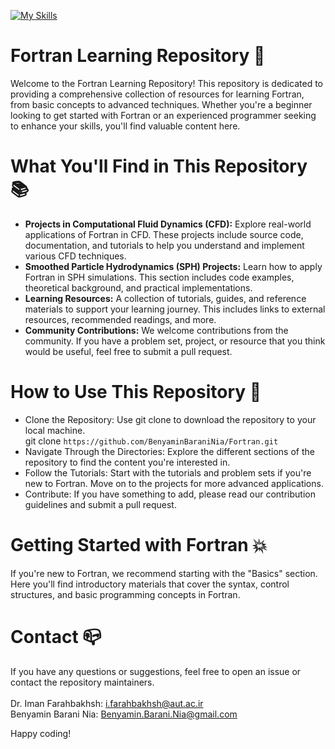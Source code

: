 [![My Skills](https://skillicons.dev/icons?i=fortran&perline=1)](https://skillicons.dev) 
# Fortran Learning Repository 🎉
Welcome to the Fortran Learning Repository! This repository is dedicated to providing a comprehensive collection of resources for learning Fortran, from basic concepts to advanced techniques. Whether you're a beginner looking to get started with Fortran or an experienced programmer seeking to enhance your skills, you'll find valuable content here.

# What You'll Find in This Repository 📚
- **Projects in Computational Fluid Dynamics (CFD):** Explore real-world applications of Fortran in CFD. These projects include source code, documentation, and tutorials to help you understand and implement various CFD techniques.
- **Smoothed Particle Hydrodynamics (SPH) Projects:** Learn how to apply Fortran in SPH simulations. This section includes code examples, theoretical background, and practical implementations.
- **Learning Resources:** A collection of tutorials, guides, and reference materials to support your learning journey. This includes links to external resources, recommended readings, and more.
- **Community Contributions:** We welcome contributions from the community. If you have a problem set, project, or resource that you think would be useful, feel free to submit a pull request.

# How to Use This Repository 📁
- Clone the Repository: Use git clone to download the repository to your local machine.
  <br> git clone `https://github.com/BenyaminBaraniNia/Fortran.git`
- Navigate Through the Directories: Explore the different sections of the repository to find the content you're interested in.
- Follow the Tutorials: Start with the tutorials and problem sets if you're new to Fortran. Move on to the projects for more advanced applications.
- Contribute: If you have something to add, please read our contribution guidelines and submit a pull request.

# Getting Started with Fortran 💥
If you're new to Fortran, we recommend starting with the "Basics" section. Here you'll find introductory materials that cover the syntax, control structures, and basic programming concepts in Fortran.

# Contact 📪
If you have any questions or suggestions, feel free to open an issue or contact the repository maintainers.
<br><br>
Dr. Iman Farahbakhsh: <i.farahbakhsh@aut.ac.ir>
<br>
Benyamin Barani Nia: <Benyamin.Barani.Nia@gmail.com>

Happy coding!


